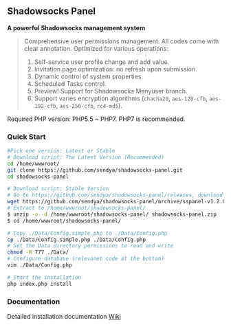 ## Shadowsocks Panel

**A powerful Shadowsocks management system**

> Comprehensive user permissions management.
> All codes come with clear annotation.
> Optimized for various operations:
> 	1. Self-service user profile change and add value. 
> 	2. Invitation page optimization: no refresh upon submission.
> 	3. Dynamic control of system properties.
> 	4. Scheduled Tasks control.
> 	5. Preview! Support for Shadowsocks Manyuser branch.
> 	6. Support varies encryption algorithms (`chacha20`, `aes-128-cfb`, `aes-192-cfb`, `aes-256-cfb`, `rc4-md5`).

Required PHP version: PHP5.5 ~ PHP7. PHP7 is recommended.

### Quick Start
```bash
#Pick one version: Latest or Stable
# Download script: The Latest Version (Recommended)
cd /home/wwwroot/
git clone https://github.com/sendya/shadowsocks-panel.git
cd shadowsocks-panel

# Download script: Stable Version
# Go to https://github.com/sendya/shadowsocks-panel/releases, download the latest release version (current version: v1.2.0.B)
wget https://github.com/sendya/shadowsocks-panel/archive/sspanel-v1.2.0.B.zip -O shadowsocks-panel.zip
# Extract to /home/wwwroot/shadowsocks-panel/
$ unzip -o -d /home/wwwroot/shadowsocks-panel/ shadowsocks-panel.zip
$ cd /home/wwwroot/shadowsocks-panel/

# Copy ./Data/Config.simple.php to ./Data/Config.php
cp ./Data/Config.simple.php ./Data/Config.php
# Set the Data directory permissions to read and write
chmod -R 777 ./Data/
# Configure database (relevanet code at the bottom)
vim ./Data/Config.php

# Start the installation
php index.php install
```

### Documentation
Detailed installation documentation [Wiki](https://github.com/sendya/shadowsocks-panel/wiki)

